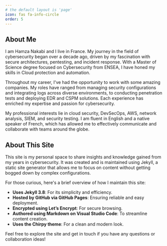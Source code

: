 ```yaml
---
# the default layout is 'page'
icon: fas fa-info-circle
order: 5
---
```


## About Me

I am Hamza Nakabi and I live in France. My journey in the field of cybersecurity began over a decade ago, driven by my fascination with secure architectures, pentesting, and incident response. With a Master of Science degree focused on Cybersecurity from ENSEA, I have honed my skills in Cloud protection and automation.

Throughout my career, I've had the opportunity to work with some amazing companies. My roles have ranged from managing security configurations and integrating logs across diverse environments, to conducting penetration tests and deploying EDR and CSPM solutions. Each experience has enriched my expertise and passion for cybersecurity.

My professional interests lie in cloud security, DevSecOps, AWS, network analysis, SIEM, and security testing. I am fluent in English and a native speaker of French, which has allowed me to effectively communicate and collaborate with teams around the globe.

## About This Site

This site is my personal space to share insights and knowledge gained from my years in cybersecurity. It was created and is maintained using Jekyll, a static site generator that allows me to focus on content without getting bogged down by complex configurations.

For those curious, here's a brief overview of how I maintain this site:
- **Uses Jekyll 3.8**: For its simplicity and efficiency.
- **Hosted by GitHub via GitHub Pages**: Ensuring reliable and easy deployment.
- **Encrypted using Let’s Encrypt**: For secure browsing.
- **Authored using Markdown on Visual Studio Code**: To streamline content creation.
- **Uses the Chirpy theme**: For a clean and modern look.

Feel free to explore the site and get in touch if you have any questions or collaboration ideas!

